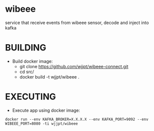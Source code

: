 # wibeee

service that receive events from wibeee sensor, decode and inject into kafka

# BUILDING

- Build docker image:
  * git clone https://github.com/wjjpt/wibeee-connect.git
  * cd src/
  * docker build -t wjjpt/wibeee .

# EXECUTING

- Execute app using docker image:

`docker run --env KAFKA_BROKER=X.X.X.X --env KAFKA_PORT=9092 --env WIBEEE_PORT=8080 -ti wjjpt/wibeee`

